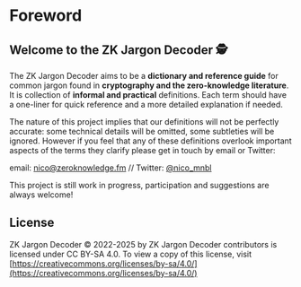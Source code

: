 # Foreword

## Welcome to the ZK Jargon Decoder 🕵️

The ZK Jargon Decoder aims to be a **dictionary and reference guide** for common jargon found in **cryptography and the zero-knowledge literature**. It is collection of **informal and practical** definitions. Each term should have a one-liner for quick reference and a more detailed explanation if needed.

The nature of this project implies that our definitions will not be perfectly accurate: some technical details will be omitted, some subtleties will be ignored. However if you feel that any of these definitions overlook important aspects of the terms they clarify please get in touch by email or Twitter:

email: [nico@zeroknowledge.fm](mailto:nico@zeroknowledge.fm) // Twitter: [@nico_mnbl](https://twitter.com/nico_mnbl)

This project is still work in progress, participation and suggestions are always welcome!

## License

ZK Jargon Decoder © 2022-2025 by ZK Jargon Decoder contributors is licensed under CC BY-SA 4.0. To view a copy of this license, visit [https://creativecommons.org/licenses/by-sa/4.0/](https://creativecommons.org/licenses/by-sa/4.0/)